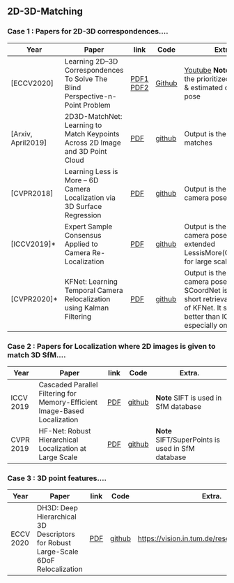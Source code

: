 ## 2D-3D-Matching  

### Case 1 : Papers for 2D-3D correspondences.... 
| Year | Paper | link | Code | Extra.  |
| --- | --- | --- | --- |  --- |  
|[ECCV2020]| Learning 2D–3D Correspondences To Solve The Blind Perspective-n-Point Problem   |  [PDF1](https://arxiv.org/pdf/2003.06752.pdf) [PDF2](https://arxiv.org/pdf/2007.14628.pdf) |  [Github](https://github.com/Liumouliu/Deep_blind_PnP)  | [Youtube](https://www.youtube.com/watch?v=f5jZ5CojNe0) **Note** Output is the prioritized matches & estimated camera pose |  
| [Arxiv, April2019] |  2D3D-MatchNet: Learning to Match Keypoints Across 2D Image and 3D Point Cloud  | [PDF](https://arxiv.org/pdf/1904.09742.pdf) | [github](  https://github.com/mengdanfeng/2D3D-MatchNet) | Output is the prioritized matches  |
| [CVPR2018] | Learning Less is More – 6D Camera Localization via 3D Surface Regression | [PDF](https://openaccess.thecvf.com/content_cvpr_2018/papers/Brachmann_Learning_Less_Is_CVPR_2018_paper.pdf) | [github](https://github.com/vislearn/LessMore)  | Output is the estimated camera pose  | 
| [ICCV2019]* | Expert Sample Consensus Applied to Camera Re-Localization | [PDF](https://arxiv.org/pdf/1908.02484.pdf) | [github](https://github.com/vislearn/esac)  | Output is the estimated camera pose. It extended LessisMore(CVPR2018) for large scale dataset.  | 
| [CVPR2020]* | KFNet: Learning Temporal Camera Relocalization using Kalman Filtering | [PDF](https://arxiv.org/pdf/1908.02484.pdf) | [github](https://github.com/zlthinker/KFNet)  | Output is the estimated camera pose. SCoordNet is the 1-short retrieval version of KFNet. It seems to be better than ICCV2019, especially on runtime.  | 

### Case 2 :  Papers for Localization where 2D images is given to match 3D SfM.... 
| Year | Paper | link | Code | Extra.  |
| --- | --- | --- | --- |  --- | 
|ICCV 2019| Cascaded Parallel Filtering for Memory-Efficient Image-Based Localization | [PDF](https://openaccess.thecvf.com/content_ICCV_2019/html/Cheng_Cascaded_Parallel_Filtering_for_Memory-Efficient_Image-Based_Localization_ICCV_2019_paper.html) | [github](https://github.com/wentaocheng-cv/cpf_localization) |  **Note** SIFT is used in SfM database | 
|CVPR 2019| HF-Net: Robust Hierarchical Localization at Large Scale | [PDF](https://openaccess.thecvf.com/content_CVPR_2019/papers/Sarlin_From_Coarse_to_Fine_Robust_Hierarchical_Localization_at_Large_Scale_CVPR_2019_paper.pdf) | [github](https://github.com/ethz-asl/hfnet) |  **Note** SIFT/SuperPoints is used in SfM database |        

### Case 3 : 3D point features.... 
| Year | Paper | link | Code | Extra.  |
| --- | --- | --- | --- |  --- |  
| ECCV 2020 |  DH3D: Deep Hierarchical 3D Descriptors for Robust Large-Scale 6DoF Relocalization | [PDF](https://arxiv.org/pdf/2007.09217.pdf)  |  [github](https://github.com/JuanDuGit/DH3D)  |  https://vision.in.tum.de/research/vslam/dh3d |
